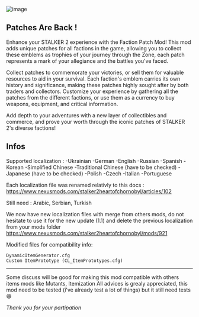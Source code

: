 ![image](https://www.hebergeur-image.fr/uploads/20241204/ee0869ea1a577c31ebb954b2772a7b0719b8554f.png)

## Patches Are Back !

Enhance your STALKER 2 experience with the Faction Patch Mod! This mod adds unique patches for all factions in the game, allowing you to collect these emblems as trophies of your journey through the Zone, each patch represents a mark of your allegiance and the battles you've faced.

Collect patches to commemorate your victories, or sell them for valuable resources to aid in your survival. Each faction's emblem carries its own history and significance, making these patches highly sought after by both traders and collectors. Customize your experience by gathering all the patches from the different factions, or use them as a currency to buy weapons, equipment, and critical information.

Add depth to your adventures with a new layer of collectibles and commerce, and prove your worth through the iconic patches of STALKER 2's diverse factions!

## Infos

Supported localization :
-Ukrainian
-German
-English
-Russian
-Spanish
-Korean
-Simplified Chinese
-Traditional Chinese (have to be checked)
-Japanese (have to be checked)
-Polish
-Czech
-Italian
-Portuguese

Each localization file was renamed relativly to this docs : https://www.nexusmods.com/stalker2heartofchornobyl/articles/102

Still need : Arabic, Serbian, Turkish

We now have new localization files with merge from others mods, do not hesitate to use it for the new update (1.1) and delete the previous localization from your mods folder https://www.nexusmods.com/stalker2heartofchornobyl/mods/921

Modified files for compatibility info:

    DynamicItemGenerator.cfg
    Custom ItemPrototype (CL_ItemPrototypes.cfg)

---

Some discuss will be good for making this mod compatible with others items mods like Mutants, Itemization
All advices is grealy appreciated, this mod need to be tested (i've already test a lot of things) but it still need tests 😄

_Thank you for your partipation_
